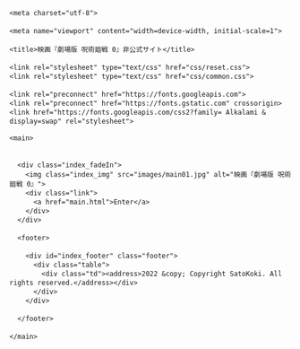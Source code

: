 <!DOCTYPE html>

<html lang="ja">

  <head>

    <meta charset="utf-8">

    <meta name="viewport" content="width=device-width, initial-scale=1">

    <title>映画『劇場版 呪術廻戦 0』非公式サイト</title>

    <link rel="stylesheet" type="text/css" href="css/reset.css">
    <link rel="stylesheet" type="text/css" href="css/common.css">

    <link rel="preconnect" href="https://fonts.googleapis.com">
    <link rel="preconnect" href="https://fonts.gstatic.com" crossorigin>
    <link href="https://fonts.googleapis.com/css2?family= Alkalami & display=swap" rel="stylesheet">
  </head>

  <body>

    <main>


      <div class="index_fadeIn">
        <img class="index_img" src="images/main01.jpg" alt="映画『劇場版 呪術廻戦 0』">
        <div class="link">
          <a href="main.html">Enter</a>
        </div>
      </div>

      <footer>

        <div id="index_footer" class="footer">
          <div class="table">
            <div class="td"><address>2022 &copy; Copyright SatoKoki. All rights reserved.</address></div>
          </div>
        </div>

      </footer>

    </main>


  </body>

</html>


